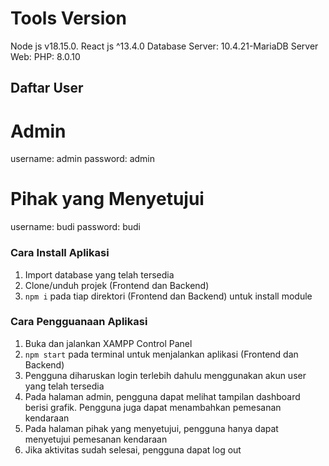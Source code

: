 # Tools Version
Node js v18.15.0.
React js ^13.4.0
Database Server: 10.4.21-MariaDB
Server Web: PHP: 8.0.10

## Daftar User
# Admin
username: admin
password: admin
# Pihak yang Menyetujui
username: budi
password: budi

### Cara Install Aplikasi
1. Import database yang telah tersedia
2. Clone/unduh projek (Frontend dan Backend)
3. `npm i` pada tiap direktori (Frontend dan Backend) untuk install module

### Cara Pengguanaan Aplikasi
1. Buka dan jalankan XAMPP Control Panel
2. `npm start` pada terminal untuk menjalankan aplikasi (Frontend dan Backend)
3. Pengguna diharuskan login terlebih dahulu menggunakan akun user yang telah tersedia
4. Pada halaman admin, pengguna dapat melihat tampilan dashboard berisi grafik. Pengguna juga dapat menambahkan pemesanan kendaraan
5. Pada halaman pihak yang menyetujui, pengguna hanya dapat menyetujui pemesanan kendaraan
6. Jika aktivitas sudah selesai, pengguna dapat log out
